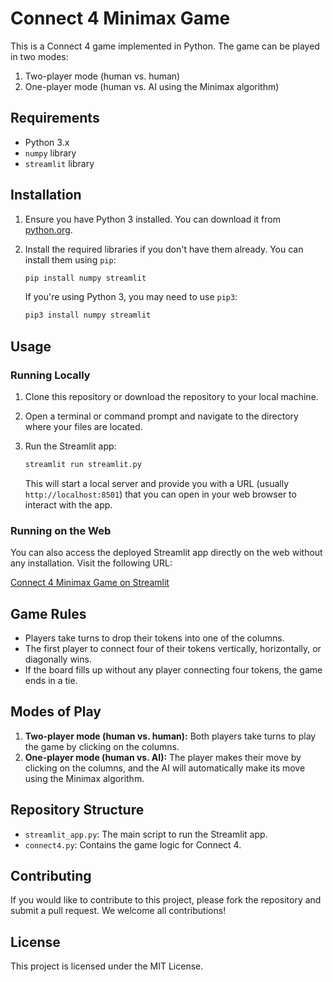 # Connect 4 Minimax Game

This is a Connect 4 game implemented in Python. The game can be played in two modes:
1. Two-player mode (human vs. human)
2. One-player mode (human vs. AI using the Minimax algorithm)

## Requirements

- Python 3.x
- `numpy` library
- `streamlit` library

## Installation

1. Ensure you have Python 3 installed. You can download it from [python.org](https://www.python.org/downloads/).

2. Install the required libraries if you don't have them already. You can install them using `pip`:

    ```bash
    pip install numpy streamlit
    ```

    If you're using Python 3, you may need to use `pip3`:

    ```bash
    pip3 install numpy streamlit
    ```

## Usage

### Running Locally

1. Clone this repository or download the repository to your local machine.

2. Open a terminal or command prompt and navigate to the directory where your files are located.

3. Run the Streamlit app:

    ```bash
    streamlit run streamlit.py
    ```

    This will start a local server and provide you with a URL (usually `http://localhost:8501`) that you can open in your web browser to interact with the app.

### Running on the Web

You can also access the deployed Streamlit app directly on the web without any installation. Visit the following URL:

[Connect 4 Minimax Game on Streamlit](https://apppy-hjdcxnjsqhgwtwuempmvmv.streamlit.app/)

## Game Rules

- Players take turns to drop their tokens into one of the columns.
- The first player to connect four of their tokens vertically, horizontally, or diagonally wins.
- If the board fills up without any player connecting four tokens, the game ends in a tie.

## Modes of Play

1. **Two-player mode (human vs. human):** Both players take turns to play the game by clicking on the columns.
2. **One-player mode (human vs. AI):** The player makes their move by clicking on the columns, and the AI will automatically make its move using the Minimax algorithm.

## Repository Structure

- `streamlit_app.py`: The main script to run the Streamlit app.
- `connect4.py`: Contains the game logic for Connect 4.

## Contributing

If you would like to contribute to this project, please fork the repository and submit a pull request. We welcome all contributions!

## License

This project is licensed under the MIT License.
